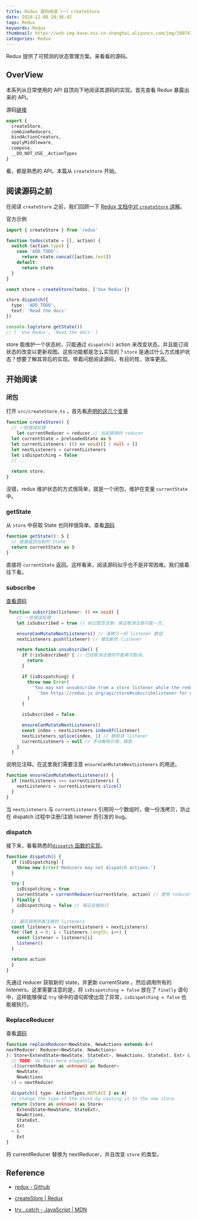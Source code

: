 ```yaml
---
title: Redux 源码阅读（一）createStore
date: 2020-12-08 20:36:42
tags: Redux
keywords: Redux
thumbnail: https://wzb-img-base.oss-cn-shanghai.aliyuncs.com/img/1607431171098.png
categories: Redux
---
```


Redux 提供了可预测的状态管理方案。来看看的源码。

<!-- MORE -->

## OverView

本系列从日常使用的 API 自顶向下地阅读其源码的实现。首先查看 Redux 暴露出来的 API。

源码[链接](https://github.com/Wzb3422/redux/blob/master/src/index.ts#L61-L68)

```ts
export {
  createStore,
  combineReducers,
  bindActionCreators,
  applyMiddleware,
  compose,
  __DO_NOT_USE__ActionTypes
}
```

看，都是熟悉的 API。本篇从 `createStore` 开始。

## 阅读源码之前

在阅读 `createStore` 之前，我们回顾一下 [Redux 文档中对 `createStore` 讲解](https://redux.js.org/api/createstore)。

官方示例

```ts
import { createStore } from 'redux'

function todos(state = [], action) {
  switch (action.type) {
    case 'ADD_TODO':
      return state.concat([action.text])
    default:
      return state
  }
}

const store = createStore(todos, ['Use Redux'])

store.dispatch({
  type: 'ADD_TODO',
  text: 'Read the docs'
})

console.log(store.getState())
// [ 'Use Redux', 'Read the docs' ]
```

store 能维护一个状态树，只能通过 `dispatch()` action 来改变状态。并且能订阅状态的改变以更新视图。这些功能都是怎么实现的？`store` 是通过什么方式维护状态？想要了解其背后的实现。带着问题阅读源码，有目的性，效率更高。

## 开始阅读

### 闭包

打开 `src/createStore.ts` ，首先看[声明的这几个变量](https://github.com/Wzb3422/redux/blob/master/src/createStore.ts#L101-L105)

```ts
function createStore() {
  // 一些错误处理
	let currentReducer = reducer // 当前使用的 reducer
  let currentState = preloadedState as S
  let currentListeners: (() => void)[] | null = []
  let nextListeners = currentListeners
  let isDispatching = false
  // ...
  
  return store;
}
```

没错，redux 维护状态的方式很简单，就是一个闭包，维护在变量 `currentState` 中。

### getState

从 `store` 中获取 State 也同样很简单。查看[源码](https://github.com/Wzb3422/redux/blob/master/src/createStore.ts#L125-L135)

```ts
function getState(): S {
  // 直接返回当前的 State
  return currentState as S
}
```

直接将 `currentState` 返回。这样看来，阅读源码似乎也不是非常困难。我们接着往下看。

### subscribe

[查看源码](https://github.com/Wzb3422/redux/blob/master/src/createStore.ts#L160-L198)

```ts
 function subscribe(listener: () => void) {
   	// 一些错误处理
    let isSubscribed = true // 标记是否注册，保证取消注册只能一次。

    ensureCanMutateNextListeners() // 浅拷贝一份 listener 数组
    nextListeners.push(listener) // 增加新的 listener

    return function unsubscribe() {
      if (!isSubscribed) { // 已经取消注册的不能再次取消。
        return
      }

      if (isDispatching) {
        throw new Error(
          'You may not unsubscribe from a store listener while the reducer is executing. ' +
            'See https://redux.js.org/api/store#subscribelistener for more details.'
        )
      }

      isSubscribed = false

      ensureCanMutateNextListeners()
      const index = nextListeners.indexOf(listener)
      nextListeners.splice(index, 1) // 删除该 listener
      currentListeners = null // 手动解除引用，释放
    }
  }
```

说明见注释。在这里我们需要注意 `ensureCanMutateNextListeners` 的用途。

```ts
function ensureCanMutateNextListeners() {
  if (nextListeners === currentListeners) {
    nextListeners = currentListeners.slice()
  }
}
```

当 `nextListeners` 与 `currentListeners` 引用同一个数组时，做一份浅拷贝，防止在 dispatch 过程中注册/注销 listener 而引发的 bug。

### dispatch

接下来，看看熟悉的[`dispatch` 函数的实现](https://github.com/Wzb3422/redux/blob/master/src/createStore.ts#L225-L259)。

```ts
function dispatch() {
  if (isDispatching) {
    throw new Error('Reducers may not dispatch actions.')
  }

  try {
    isDispatching = true
    currentState = currentReducer(currentState, action) // 使用 reducer 获取新的 state
  } finally {
    isDispatching = false // 保证会被执行
  }

  // 遍历调用所有注册的 listeners
  const listeners = (currentListeners = nextListeners)
  for (let i = 0; i < listeners.length; i++) {
    const listener = listeners[i]
    listener()
  }

  return action
  }
}
```

先通过 reducer 获取新的 state，并更新 currentState 。然后调用所有的 listeners。这里需要注意的是，将 `isDispatching = false` 放在了 `finally` 语句中，这样能够保证 `try` 块中的语句即使出现了异常，`isDispatching = false` 也能被执行。

### ReplaceReducer

查看[源码](https://github.com/Wzb3422/redux/blob/master/src/createStore.ts#L271-L297)

```ts
function replaceReducer<NewState, NewActions extends A>(
nextReducer: Reducer<NewState, NewActions>
): Store<ExtendState<NewState, StateExt>, NewActions, StateExt, Ext> & Ext {
  // TODO: do this more elegantly
  ;((currentReducer as unknown) as Reducer<
    NewState,
    NewActions
  >) = nextReducer

  dispatch({ type: ActionTypes.REPLACE } as A)
  // change the type of the store by casting it to the new store
  return (store as unknown) as Store<
    ExtendState<NewState, StateExt>,
    NewActions,
    StateExt,
    Ext
  > &
    Ext
}
```

将 currentReducer 替换为 nextReducer，并且改变 `store` 的类型。

## Reference

+ [redux - Github](https://github.com/Wzb3422/redux)

+ [createStore | Redux](https://redux.js.org/api/createstore)

+ [try...catch - JavaScript | MDN](https://developer.mozilla.org/zh-CN/docs/Web/JavaScript/Reference/Statements/try...catch)

